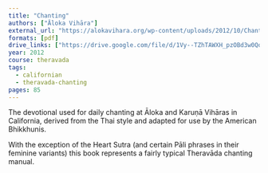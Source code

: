 ```yaml
---
title: "Chanting"
authors: ["Āloka Vihāra"]
external_url: "https://alokavihara.org/wp-content/uploads/2012/10/Chanting-Book.pdf"
formats: [pdf]
drive_links: ["https://drive.google.com/file/d/1Vy--TZhTAWXH_pzOBd3w0Qo4d1cmduio/view?usp=drivesdk"]
year: 2012
course: theravada
tags:
  - californian
  - theravada-chanting
pages: 85
---
```


The devotional used for daily chanting at Āloka and Karuṇā Vihāras in California, derived from the Thai style and adapted for use by the American Bhikkhunis.

With the exception of the Heart Sutra (and certain Pāli phrases in their feminine variants) this book represents a fairly typical Theravāda chanting manual.

